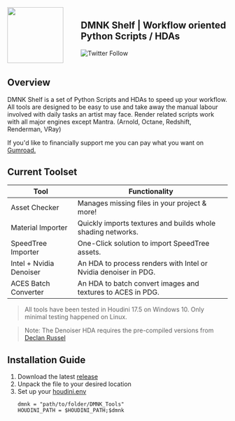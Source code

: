 <img align="left" style="margin-right:40px" src="https://github.com/DominikLingenover/DMNK-Tools/blob/master/resources/DMNK_Logo_Stencil.svg" width="128">

## DMNK Shelf | Workflow oriented Python Scripts / HDAs

![Twitter Follow](https://img.shields.io/twitter/follow/j0zen_?label=Twitter&style=for-the-badge)
<br></br>

## Overview

DMNK Shelf is a set of Python Scripts and HDAs to speed up your workflow.
All tools are designed to be easy to use and take away the manual labour involved with daily tasks an artist may face.
Render related scripts work with all major engines except Mantra. (Arnold, Octane, Redshift, Renderman, VRay)

If you'd like to financially support me you can pay what you want on [Gumroad.](https://gumroad.com/l/GedTf)

## Current Toolset

Tool | Functionality
---- | -------------
Asset Checker | Manages missing files in your project & more!
Material Importer | Quickly imports textures and builds whole shading networks.
SpeedTree Importer | One-Click solution to import SpeedTree assets.
Intel + Nvidia Denoiser | An HDA to process renders with Intel or Nvidia denoiser in PDG.
ACES Batch Converter | An HDA to batch convert images and textures to ACES in PDG.
> All tools have been tested in Houdini 17.5 on Windows 10. Only minimal testing happened on Linux. 

> Note: The Denoiser HDA requires the pre-compiled versions from [Declan Russel](https://github.com/DeclanRussell)

## Installation Guide

1. Download the latest [release](https://github.com/DominikLingenover/DMNK-Tools/releases)
1. Unpack the file to your desired location 
1. Set up your [houdini.env](https://www.sidefx.com/docs/houdini/basics/config_env#setting-environment-variables)
    ```
    dmnk = "path/to/folder/DMNK_Tools"
    HOUDINI_PATH = $HOUDINI_PATH;$dmnk
    ```
